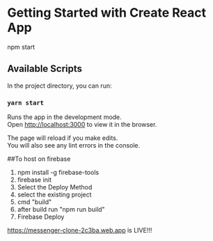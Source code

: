 # Getting Started with Create React App

npm start

## Available Scripts

In the project directory, you can run:

### `yarn start`

Runs the app in the development mode.\
Open [http://localhost:3000](http://localhost:3000) to view it in the browser.

The page will reload if you make edits.\
You will also see any lint errors in the console.

##To host on firebase

1. npm install -g firebase-tools
2. firebase init
3. Select the Deploy Method
4. select the existing project
5. cmd "build"
6. after build run "npm run build"
7. Firebase Deploy

https://messenger-clone-2c3ba.web.app is LIVE!!!
